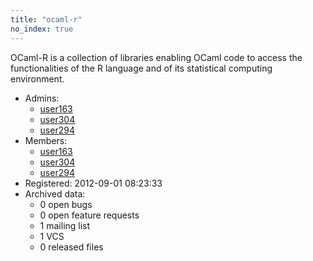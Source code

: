 ```yaml
---
title: "ocaml-r"
no_index: true
---
```


OCaml-R is a collection of libraries enabling OCaml code to access the functionalities of the R language and of its statistical computing environment.


* Admins:
  * [user163](/users/user163)
  * [user304](/users/user304)
  * [user294](/users/user294)
* Members:
  * [user163](/users/user163)
  * [user304](/users/user304)
  * [user294](/users/user294)
* Registered: 2012-09-01 08:23:33
* Archived data:
  * 0 open bugs
  * 0 open feature requests
  * 1 mailing list
  * 1 VCS
  * 0 released files
